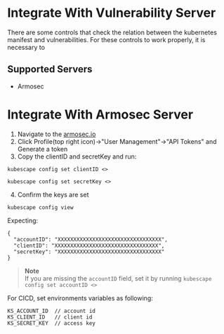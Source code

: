 # Integrate With Vulnerability Server

There are some controls that check the relation between the kubernetes manifest and vulnerabilities.
For these controls to work properly, it is necessary to 
## Supported Servers
* Armosec

# Integrate With Armosec Server

1. Navigate to the [armosec.io](https://cloud.armosec.io?utm_source=github&utm_medium=repository)
2. Click Profile(top right icon)->"User Management"->"API Tokens" and Generate a token
3. Copy the clientID and secretKey and run:
```
kubescape config set clientID <>
```
```
kubescape config set secretKey <>
```
4. Confirm the keys are set
```
kubescape config view
```
Expecting:
```
{
  "accountID": "XXXXXXXXXXXXXXXXXXXXXXXXXXXXXXXXX",
  "clientID": "XXXXXXXXXXXXXXXXXXXXXXXXXXXXXXXXX",
  "secretKey": "XXXXXXXXXXXXXXXXXXXXXXXXXXXXXXXXX"
}
```
> **Note**  
> If you are missing the `accountID` field, set it by running `kubescape config set accountID <>`

For CICD, set environments variables as following:
```
KS_ACCOUNT_ID  // account id
KS_CLIENT_ID   // client id
KS_SECRET_KEY  // access key
```